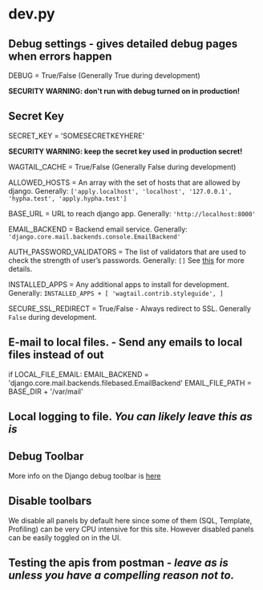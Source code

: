 # dev.py

## Debug settings - gives detailed debug pages when errors happen

DEBUG = True/False (Generally True during development)

**SECURITY WARNING: don't run with debug turned on in production!**

## Secret Key

SECRET\_KEY = 'SOMESECRETKEYHERE'

**SECURITY WARNING: keep the secret key used in production secret!**

WAGTAIL\_CACHE = True/False (Generally False during development)

ALLOWED\_HOSTS = An array with the set of hosts that are allowed by django. Generally: `['apply.localhost', 'localhost', '127.0.0.1', 'hypha.test', 'apply.hypha.test']`

BASE\_URL = URL to reach django app. Generally: `'http://localhost:8000'`

EMAIL\_BACKEND = Backend email service. Generally: `'django.core.mail.backends.console.EmailBackend'`

AUTH\_PASSWORD\_VALIDATORS = The list of validators that are used to check the strength of user’s passwords. Generally: `[]` See [this](https://docs.djangoproject.com/en/3.2/topics/auth/passwords/#password-validation) for more details.

INSTALLED\_APPS = Any additional apps to install for development. Generally: `INSTALLED_APPS + [ 'wagtail.contrib.styleguide', ]`

SECURE\_SSL\_REDIRECT = True/False - Always redirect to SSL. Generally `False` during development.

## E-mail to local files. - Send any emails to local files instead of out

if LOCAL\_FILE\_EMAIL: EMAIL\_BACKEND = 'django.core.mail.backends.filebased.EmailBackend' EMAIL\_FILE\_PATH = BASE\_DIR + '/var/mail'

## Local logging to file. _You can likely leave this as is_

## Debug Toolbar

More info on the Django debug toolbar is [here](https://django-debug-toolbar.readthedocs.io/en/latest/index.html)

## Disable toolbars

We disable all panels by default here since some of them (SQL, Template, Profiling) can be very CPU intensive for this site. However disabled panels can be easily toggled on in the UI.

## Testing the apis from postman - _leave as is unless you have a compelling reason not to._
